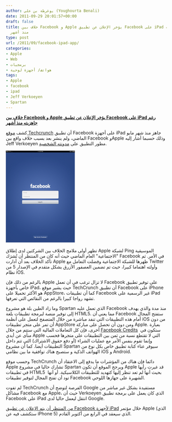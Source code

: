 ```yaml
---
author: يوغرطة بن علي (Youghourta Benali)
date: 2011-09-29 20:01:57+00:00
draft: false
title: خلاف بين Facebook و Apple يؤخر الإعلان عن تطبيق Facebook على iPad رغم جاهزيته
  منذ أشهر
type: post
url: /2011/09/facebook-ipad-app/
categories:
- Apple
- Web
- برمجيات
- هواتف/ أجهزة لوحية
tags:
- Apple
- facebook
- ipad
- Jeff Verkoeyen
- Spartan
---
```


[**خلاف بين Facebook و Apple يؤخر الإعلان عن تطبيق Facebook على iPad رغم جاهزيته منذ أشهر**](https://www.it-scoop.com/2011/09/facebook-ipad-app/)




كشف [موقع Techcrunch](http://techcrunch.com/2011/09/26/facebook-ipad-app-saga/) أن تطبيق Facebook على أجهزة iPad جاهز منذ شهر مايو الماضي، ولم ينشر بعد بسبب خلاف واقع بين Facebook وApple وذلك حسبما أشار إليه Jeff Verkoeyen مطور التطبيق على [مدونته الشخصية](http://blog.jeffverkoeyen.com/back-to-the-bay-area).




[![](ipad-facebook-app-log-in-screen.png)
](https://www.it-scoop.com/2011/09/facebook-ipad-app/)




تظهر أولى ملامح الخلاف بين الشركتين لدى إطلاق Apple لشبكة Ping الموسيقية "الاجتماعية" العام الماضي حيث أنه كان من المنتظر أن تُشرَك Facebook في الأمر. ثم تأكد الخلاف بعد أن أدارت Apple ظهرها للشبكة الاجتماعية وفضلت التعامل مع Twitter وأولته اهتماما كبيرا، حيث تم تضمين العصفور الأزرق بشكل متقدم في الإصدار 5 من نظام iOS.




بالرغم من ذلك فإن Apple لا تزال ترغب في أن تعمل Facebook على توفير تطبيق خاص بأجهزة iPad، حيث يشير موقع TechCrunch أن تطبيق Facebook على iPhone هو الأكثر تحميلا على AppStore، كما أن تطبيقات Facebook غير الرسمية على iPad تشهد رواجا كبيرا بالرغم من النقائص التي تعرفها.




وما زاد الطين بلة هو مشروع Spartan الذي تعمل عليه Facebook منذ مدة والذي يهدف إلى توفير منصة لبرمجة تطبيقات بلغة HTML5. مما يعني أن Facebook ستفتح المجال أمام هذه التطبيقات التي تنفد مباشرة من خلال المتصفح لتعمل على أنظمة iOS من دون أن تمر على متجر تطبيقات AppStore ومن دون أن تحصل على مباركة Apple. بعبارة أخرى، فإن كل التعاملات المالية التي ستتم من خلال [Facebook Credits](http://techcrunch.com/2011/07/26/facebook-mobile-credits/)  ستكون في منأى عن أيدي Apple التي لا تقتطع نسبة من ثمن بين التطبيقات على متجرها فحسب وإنما تقوم بنفس الأمر مع عمليات الشراء (أو دفع حقوق الاشتراك) التي تتم داخل التطبيقات أيضا. كما أن مشروع Spartan سيوفر عناء كتابة تطبيق خاص بكل نوع من الهواتف الذكية و ستصبح هناك توافقية ما بين نظامي iOS و Android.




وحسب موقع TechCrunch دائما فإن هناك من المؤشرات ما يدفع إلى الاعتقاد أن Apple تشارك حاليا في مشروع Spartan ويرجح الموقع أن تكون Apple قد غيرت رأيها في تطبيقات HTML5  بحيث أنها لم تعد تنظر إليها كتهديد للتطبيقات الكلاسيكية. أو أنها تود أن تفتح المجال لتوفير تطبيقات Facebook الشهيرة على جهازها اللوحي.




لم تفوت TechCrunch الفرصة لتوضح أن Google مستفيدة بشكل غير مباشر من مشاكل Facebook مع Apple، حيث أن Verkoeyen الذي كان يعمل على برمجة تطبيق Facebook على iPad انتقل ليعمل حاليا لدى Google.




[من المنتظر أن يتم الإعلان عن تطبيق Facebook لأجهزة iPad](http://mashable.com/2011/09/26/facebook-ipad-app-iphone-app-exclusive/) خلال مؤتمر Apple (الذي ستكشف فيه عن iPhone 5) الذي سيعقد في الرابع من أكتوبر القادم.
